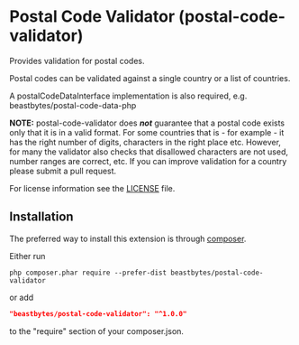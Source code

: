 # Postal Code Validator (postal-code-validator)
Provides validation for postal codes.

Postal codes can be validated against a single country or a list of countries.

A postalCodeDataInterface implementation is also required, e.g. beastbytes/postal-code-data-php

**NOTE:** postal-code-validator does _**not**_ guarantee that a postal code exists only that it is in a valid format. For some countries that is - for example - it has the right number of digits, characters in the right place etc. However, for many the validator also checks that disallowed characters are not used, number ranges are correct, etc. If you can improve validation for a country please submit a pull request.

For license information see the [LICENSE](LICENSE.md) file.

## Installation

The preferred way to install this extension is through [composer](http://getcomposer.org/download/).

Either run

```
php composer.phar require --prefer-dist beastbytes/postal-code-validator
```

or add

```json
"beastbytes/postal-code-validator": "^1.0.0"
```

to the "require" section of your composer.json.
